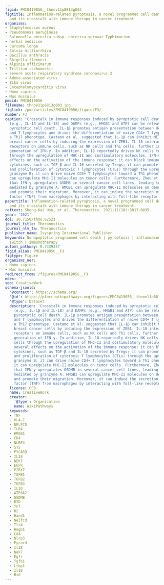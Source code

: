 ```yaml
---
figid: PMC8419056__thnov11p8813g003
figtitle: Inflammation-related pyroptosis, a novel programmed cell death pathway,
  and its crosstalk with immune therapy in cancer treatment
organisms:
- Staphylococcus aureus
- Pseudomonas aeruginosa
- Salmonella enterica subsp. enterica serovar Typhimurium
- herbal medicine
- Curcuma longa
- Salvia miltiorrhiza
- Bacillus anthracis
- Shigella flexneri
- Alpinia officinarum
- Trillium tschonoskii
- Severe acute respiratory syndrome coronavirus 2
- Adeno-associated virus
- Zika virus
- Encephalomyocarditis virus
- Homo sapiens
- Mus musculus
pmcid: PMC8419056
filename: thnov11p8813g003.jpg
figlink: /pmc/articles/PMC8419056/figure/F3/
number: F3
caption: 'Crosstalk in immune responses induced by pyroptotic cell death. Cytokines
  (e.g., IL-1β and IL-18) and DAMPs (e.g., HMGB1 and ATP) can be released through
  pyroptotic cell death. IL-1β promotes antigen presentation between dendritic cells
  and T lymphocytes and drives the differentiation of naïve CD4+ T lymphocytes toward
  a Th17 phenotype. Castano et al. suggested that IL-1β can inhibit MET in metastatic
  breast cancer cells by inducing the expression of ZEB1. IL-18 interacts with IL-18
  receptors on immune cells, such as NK cells and Th1 cells, further inducing the
  generation of IFN-γ. In addition, IL-18 reportedly drives NK cells to DC-like cells
  through the upregulation of MHC-II and costimulatory molecules. IFN-γ exerts several
  effects on the activation of the immune response: it can block immunosuppressive
  cytokines, such as TGF-β and IL-10 secreted by Tregs; it can promote the activation
  and proliferation of cytotoxic T lymphocytes (CTLs) through the upregulation of
  granzyme B; it can drive naïve CD4+ T lymphocytes toward a Th1 phenotype; and it
  can upregulate MHC-II molecules on tumor cells. Furthermore, Zhou et al. indicated
  that IFN-γ upregulates GSDMB in several cancer cell lines, leading to pyroptosis
  mediated by granzyme A. HMGB1 can upregulate MHC-II molecules on dendritic cells
  and promote their migration. Moreover, it can induce the secretion of tumor necrosis
  factor (TNF) from macrophages by interacting with Toll-like receptor 4 (TLR4).'
papertitle: Inflammation-related pyroptosis, a novel programmed cell death pathway,
  and its crosstalk with immune therapy in cancer treatment.
reftext: Sheng-Kai Hsu, et al. Theranostics. 2021;11(18):8813-8835.
year: '2021'
doi: 10.7150/thno.62521
journal_title: Theranostics
journal_nlm_ta: Theranostics
publisher_name: Ivyspring International Publisher
keywords: Nonapoptotic programmed cell death | pyroptosis | inflammasome | cell death
  switch | immunotherapy
automl_pathway: 0.7339357
figid_alias: PMC8419056__F3
figtype: Figure
organisms_ner:
- Homo sapiens
- Mus musculus
redirect_from: /figures/PMC8419056__F3
ndex: ''
seo: CreativeWork
schema-jsonld:
  '@context': https://schema.org/
  '@id': https://pfocr.wikipathways.org/figures/PMC8419056__thnov11p8813g003.html
  '@type': Dataset
  description: 'Crosstalk in immune responses induced by pyroptotic cell death. Cytokines
    (e.g., IL-1β and IL-18) and DAMPs (e.g., HMGB1 and ATP) can be released through
    pyroptotic cell death. IL-1β promotes antigen presentation between dendritic cells
    and T lymphocytes and drives the differentiation of naïve CD4+ T lymphocytes toward
    a Th17 phenotype. Castano et al. suggested that IL-1β can inhibit MET in metastatic
    breast cancer cells by inducing the expression of ZEB1. IL-18 interacts with IL-18
    receptors on immune cells, such as NK cells and Th1 cells, further inducing the
    generation of IFN-γ. In addition, IL-18 reportedly drives NK cells to DC-like
    cells through the upregulation of MHC-II and costimulatory molecules. IFN-γ exerts
    several effects on the activation of the immune response: it can block immunosuppressive
    cytokines, such as TGF-β and IL-10 secreted by Tregs; it can promote the activation
    and proliferation of cytotoxic T lymphocytes (CTLs) through the upregulation of
    granzyme B; it can drive naïve CD4+ T lymphocytes toward a Th1 phenotype; and
    it can upregulate MHC-II molecules on tumor cells. Furthermore, Zhou et al. indicated
    that IFN-γ upregulates GSDMB in several cancer cell lines, leading to pyroptosis
    mediated by granzyme A. HMGB1 can upregulate MHC-II molecules on dendritic cells
    and promote their migration. Moreover, it can induce the secretion of tumor necrosis
    factor (TNF) from macrophages by interacting with Toll-like receptor 4 (TLR4).'
  license: CC0
  name: CreativeWork
  creator:
    '@type': Organization
    name: WikiPathways
  keywords:
  - TNF
  - HLA-C
  - NELFCD
  - TLR4
  - HMGB1
  - CD4
  - NLRP3
  - STS
  - PYCARD
  - IL18
  - NEK7
  - EGFR
  - P2RX7
  - TGFB1
  - TGFB2
  - TGFB3
  - IL10
  - ATP8A2
  - GSDMB
  - BID
  - Tnf
  - H2
  - Hand1
  - Nelfcd
  - Tlr4
  - Hmgb1
  - Cd4
  - Nlrp3
  - Pycard
  - Il18
  - Nek7
  - Egfr
  - Tgfb1
  - Ltbp1
  - Il10
  - Bid
---
```

